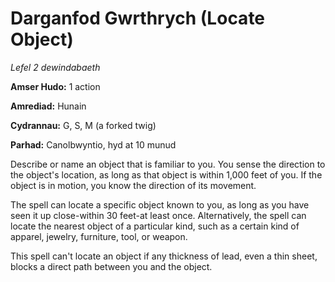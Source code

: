 # Darganfod Gwrthrych (Locate Object)

*Lefel 2 dewindabaeth*

**Amser Hudo:** 1 action

**Amrediad:** Hunain

**Cydrannau:** G, S, M (a forked twig)

**Parhad:** Canolbwyntio, hyd at 10  munud

Describe or name an object that is familiar to you. You sense the direction to the object's location, as long as that object is within 1,000 feet of you. If the object is in motion, you know the direction of its movement.

The spell can locate a specific object known to you, as long as you have seen it up close-within 30 feet-at least once. Alternatively, the spell can locate the nearest object of a particular kind, such as a certain kind of apparel, jewelry, furniture, tool, or weapon.

This spell can't locate an object if any thickness of lead, even a thin sheet, blocks a direct path between you and the object.